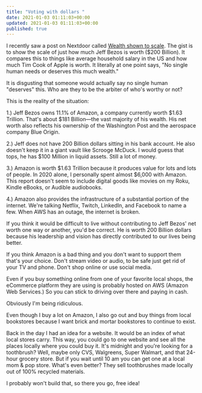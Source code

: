 ```yaml
---
title: "Voting with dollars "
date: 2021-01-03 01:11:03+00:00
updated: 2021-01-03 01:11:03+00:00
published: true
---
```


I recently saw a post on Nextdoor called [Wealth shown to scale](https://mkorostoff.github.io/1-pixel-wealth/). The gist is to show the scale of just how much Jeff Bezos is worth ($200 Billion). It compares this to things like average household salary in the US and how much Tim Cook of Apple is worth. It literally at one point says, "No single human needs or deserves this much wealth."

It is disgusting that someone would actually say no single human "deserves" this. Who are they to be the arbiter of who's worthy or not?

This is the reality of the situation:

1.) Jeff Bezos owns 11.1% of Amazon, a company currently worth $1.63 Trillion. That's about $181 Billion—the vast majority of his wealth. His net worth also reflects his ownership of the Washington Post and the aerospace company Blue Origin.

2.) Jeff does not have 200 Billion dollars sitting in his bank account. He also doesn't keep it in a giant vault like Scrooge McDuck. I would guess that tops, he has $100 Million in liquid assets. Still a lot of money.

3.) Amazon is worth $1.63 Trillion because it produces value for lots and lots of people. In 2020 alone, I personally spent almost $6,000 with Amazon. This report doesn't seem to include digital goods like movies on my Roku, Kindle eBooks, or Audible audiobooks.

4.) Amazon also provides the infrastructure of a substantial portion of the internet. We're talking Netflix, Twitch, LinkedIn, and Facebook to name a few. When AWS has an outage, the internet is broken.

If you think it would be difficult to live without contributing to Jeff Bezos' net worth one way or another, you'd be correct. He is worth 200 Billion dollars because his leadership and vision has directly contributed to our lives being better.

If you think Amazon is a bad thing and you don't want to support them that's your choice. Don't stream video or audio, to be safe just get rid of your TV and phone. Don't shop online or use social media.

Even if you buy something online from one of your favorite local shops, the eCommerce platform they are using is probably hosted on AWS (Amazon Web Services.) So you can stick to driving over there and paying in cash.

Obviously I'm being ridiculous.

Even though I buy a lot on Amazon, I also go out and buy things from local bookstores because I want brick and mortar bookstores to continue to exist.

Back in the day I had an idea for a website. It would be an index of what local stores carry. This way, you could go to one website and see all the places locally where you could buy it. It's midnight and you're looking for a toothbrush? Well, maybe only CVS, Walgreens, Super Walmart, and that 24-hour grocery store. But if you wait until 10 am you can get one at a local mom & pop store. What's even better? They sell toothbrushes made locally out of 100% recycled materials.

I probably won't build that, so there you go, free idea!

